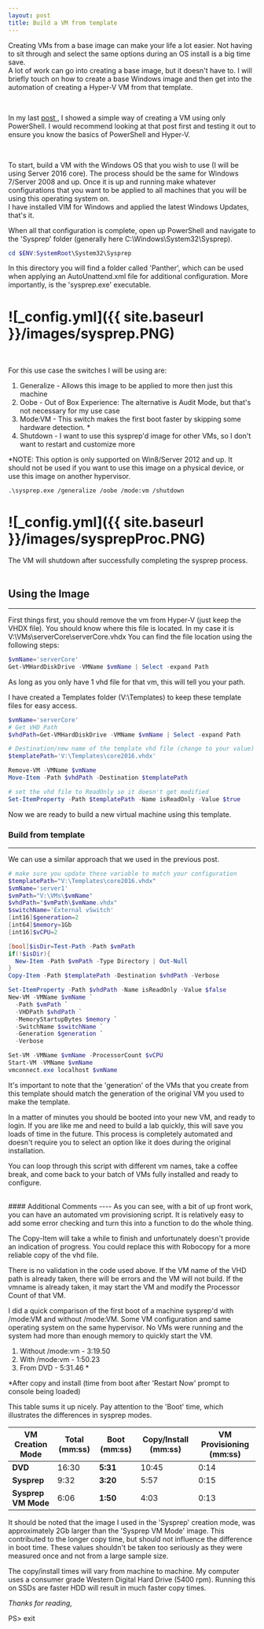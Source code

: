 ```yaml
---
layout: post
title: Build a VM from template
---
```


Creating VMs from a base image can make your life a lot easier.  Not having to sit through and select the same options during an OS install is a big time save.  
A lot of work can go into creating a base image, but it doesn't have to.  I will briefly touch on how to create a base Windows image and then get into the automation of creating a Hyper-V VM from that template.


<br>

In my last [post ](http://codeandkeep.com/Build-VM-With-PowerShell/), I showed a simple way of creating a VM using only PowerShell.
I would recommend looking at that post first and testing it out to ensure you know the basics of PowerShell and Hyper-V.

<br>

To start, build a VM with the Windows OS that you wish to use (I will be using Server 2016 core).  The process should be the same for Windows 7/Server 2008 and up. 
Once it is up and running make whatever configurations that you want to be applied to all machines that you will be using this operating system on.  
I have installed VIM for Windows and applied the latest Windows Updates, that's it.

When all that configuration is complete, open up PowerShell and navigate to the 'Sysprep' folder (generally here C:\Windows\System32\Sysprep).

```powershell
cd $ENV:SystemRoot\System32\Sysprep
```

In this directory you will find a folder called 'Panther', which can be used when applying an AutoUnattend.xml file for additional configuration.  More importantly, is the 'sysprep.exe' executable.

# ![_config.yml]({{ site.baseurl }}/images/sysprep.PNG)

<br>

For this use case the switches I will be using are:
1. Generalize - Allows this image to be applied to more then just this machine
2. Oobe - Out of Box Experience: The alternative is Audit Mode, but that's not necessary for my use case
3. Mode:VM - This switch makes the first boot faster by skipping some hardware detection. \* 
4. Shutdown - I want to use this sysprep'd image for other VMs, so I don't want to restart and customize more

\*NOTE: This option is only supported on Win8/Server 2012 and up.  It should not be used if you want to use this image on a physical device, or use this image on another hypervisor.

```
.\sysprep.exe /generalize /oobe /mode:vm /shutdown
```

# ![_config.yml]({{ site.baseurl }}/images/sysprepProc.PNG)

The VM will shutdown after successfully completing the sysprep process.
<br>
<br>

## Using the Image
----

First things first, you should remove the vm from Hyper-V (just keep the VHDX file).
You should know where this file is located.  In my case it is V:\VMs\serverCore\serverCore.vhdx
You can find the file location using the following steps:
```powershell
$vmName='serverCore'
Get-VMHardDiskDrive -VMName $vmName | Select -expand Path
```
As long as you only have 1 vhd file for that vm, this will tell you your path.

I have created a Templates folder (V:\Templates) to keep these template files for easy access.

```powershell
$vmName='serverCore'
# Get VHD Path
$vhdPath=Get-VMHardDiskDrive -VMName $vmName | Select -expand Path

# Destination/new name of the template vhd file (change to your value)
$templatePath='V:\Templates\core2016.vhdx'

Remove-VM -VMName $vmName
Move-Item -Path $vhdPath -Destination $templatePath

# set the vhd file to ReadOnly so it doesn't get modified
Set-ItemProperty -Path $templatePath -Name isReadOnly -Value $true
```
Now we are ready to build a new virtual machine using this template.
<br>

### Build from template
----

We can use a similar approach that we used in the previous post.

```powershell
# make sure you update these variable to match your configuration
$templatePath="V:\Templates\core2016.vhdx"
$vmName='server1'
$vmPath="V:\VMs\$vmName"
$vhdPath="$vmPath\$vmName.vhdx"
$switchName='External vSwitch'
[int16]$generation=2
[int64]$memory=1Gb
[int16]$vCPU=2

[bool]$isDir=Test-Path -Path $vmPath
if(!$isDir){
  New-Item -Path $vmPath -Type Directory | Out-Null
}
Copy-Item -Path $templatePath -Destination $vhdPath -Verbose

Set-ItemProperty -Path $vhdPath -Name isReadOnly -Value $false
New-VM -VMName $vmName `
  -Path $vmPath `
  -VHDPath $vhdPath `
  -MemoryStartupBytes $memory `
  -SwitchName $switchName `
  -Generation $generation `
  -Verbose

Set-VM -VMName $vmName -ProcessorCount $vCPU 
Start-VM -VMName $vmName
vmconnect.exe localhost $vmName
```
It's important to note that the 'generation' of the VMs that you create from this template should match the generation of the original VM you used to make the template.

In a matter of minutes you should be booted into your new VM, and ready to login.
If you are like me and need to build a lab quickly, this will save you loads of time in the future.
This process is completely automated and doesn't require you to select an option like it does during the original installation.

You can loop through this script with different vm names, take a coffee break, and come back to your batch of VMs fully installed and ready to configure.

<br>
#### Additional Comments
----
As you can see, with a bit of up front work, you can have an automated vm provisioning script.
It is relatively easy to add some error checking and turn this into a function to do the whole thing.

The Copy-Item will take a while to finish and unfortunately doesn't provide an indication of progress. You could replace this with Robocopy for a more reliable copy of the vhd file.

There is no validation in the code used above.  If the VM name of the VHD path is already taken, there will be errors and the VM will not build.  If the vmname is already taken, it may start the VM and modify the Processor Count of that VM.

I did a quick comparison of the first boot of a machine sysprep'd with /mode:VM and without /mode:VM.
Some VM configuration and same operating system on the same hypervisor.  No VMs were running and the system had more than enough memory to quickly start the VM.
1. Without /mode:vm -  3:19.50
2. With /mode:vm -  1:50.23
3. From DVD - 5:31.46 \*

\*After copy and install (time from boot after 'Restart Now' prompt to console being loaded)

This table sums it up nicely.  Pay attention to the 'Boot' time, which illustrates the differences in sysprep modes.

|**VM Creation Mode** | Total (mm:ss) | **Boot** (mm:ss) | Copy/Install (mm:ss) | VM Provisioning (mm:ss)| 
|----------------|--------------------|-----------------|-------------------------|-----------------------------|
| **DVD**            | 16:30| **5:31**| 10:45| 0:14|
| **Sysprep**        |  9:32| **3:20**|  5:57| 0:15|
| **Sysprep VM Mode**|  6:06| **1:50**|  4:03| 0:13|

It should be noted that the image I used in the 'Sysprep' creation mode, was approximately 2Gb larger than the 'Sysprep VM Mode' image.  This contributed to the longer copy time, but should not influence the difference in boot time.
These values shouldn't be taken too seriously as they were measured once and not from a large sample size.

The copy/install times will vary from machine to machine.  My computer uses a consumer grade Western Digital Hard Drive (5400 rpm).  Running this on SSDs are faster HDD will result in much faster copy times.
<br>

*Thanks for reading,*

PS> exit
